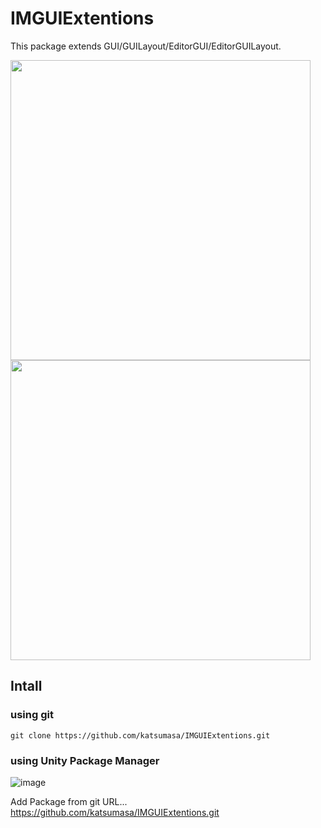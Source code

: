 # IMGUIExtentions

This package extends GUI/GUILayout/EditorGUI/EditorGUILayout.

<img src="https://user-images.githubusercontent.com/29646672/136915672-6a080991-e69d-4654-877d-5c0e86eefee8.gif" width="480"><img src="https://user-images.githubusercontent.com/29646672/136915679-a88445a1-42b9-4862-b25a-8e82cb9c548a.gif" width="480">

## Intall

### using git

```
git clone https://github.com/katsumasa/IMGUIExtentions.git
```

### using Unity Package Manager

![image](https://user-images.githubusercontent.com/29646672/136918028-7236dbf2-2b47-4ea2-9390-61ea57b5e107.png)

Add Package from git URL... https://github.com/katsumasa/IMGUIExtentions.git

